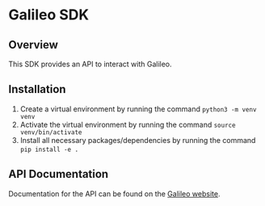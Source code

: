 # Galileo SDK

## Overview
This SDK provides an API to interact
with Galileo.

## Installation
1. Create a virtual environment by running the command `python3 -m venv venv`
2. Activate the virtual environment by running the command `source venv/bin/activate` 
3. Install all necessary packages/dependencies by running the command `pip install -e .`

## API Documentation
Documentation for the API can be found on the [Galileo website](https://galileoapp.io/sdk).



